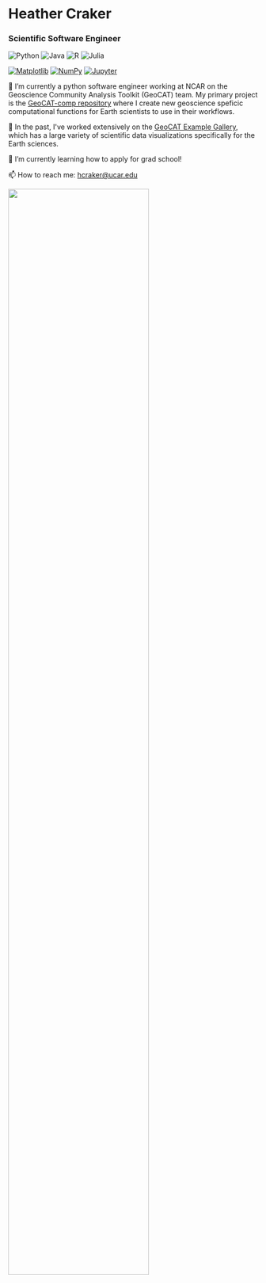 # Heather Craker

### Scientific Software Engineer

<!--
**hCraker/hCraker** is a ✨ _special_ ✨ repository because its `README.md` (this file) appears on your GitHub profile.

Here are some ideas to get you started:

- 🔭 I’m currently working on ...
- 🌱 I’m currently learning ...
- 👯 I’m looking to collaborate on ...
- 🤔 I’m looking for help with ...
- 💬 Ask me about ...
- 📫 How to reach me: ...
- 😄 Pronouns: ...
- ⚡ Fun fact: ...
-->

![Python](https://img.shields.io/badge/python-3670A0?style=for-the-badge&logo=python&logoColor=ffdd54) ![Java](https://img.shields.io/badge/java-%23ED8B00.svg?style=for-the-badge&logo=java&logoColor=white)  ![R](https://img.shields.io/badge/r-%23276DC3.svg?style=for-the-badge&logo=r&logoColor=white)  ![Julia](https://img.shields.io/badge/-Julia-9558B2?style=for-the-badge&logo=julia&logoColor=white)

[![Matplotlib](https://img.shields.io/badge/Matplotlib-%23ffffff.svg?style=for-the-badge&logo=Matplotlib&logoColor=black)](https://matplotlib.org/) [![NumPy](https://img.shields.io/badge/numpy-%23013243.svg?style=for-the-badge&logo=numpy&logoColor=white)](https://numpy.org/) [![Jupyter](https://img.shields.io/badge/-Jupyter-white?style=for-the-badge&logo=jupyter)](https://jupyter.org/try)




:telescope: I’m currently a python software engineer working at NCAR on the Geoscience Community Analysis Toolkit (GeoCAT) team. My primary project is the [GeoCAT-comp repository](https://github.com/NCAR/geocat-comp) where I create new geoscience speficic computational functions for Earth scientists to use in their workflows.

:sauropod: In the past, I've worked extensively on the [GeoCAT Example Gallery](https://geocat-examples.readthedocs.io/en/latest/index.html), which has a large variety of scientific data visualizations specifically for the Earth sciences. 

:seedling: I’m currently learning how to apply for grad school!

:mailbox: How to reach me: hcraker@ucar.edu

<p>
   <img width="75%" src="https://github-readme-streak-stats.herokuapp.com/?user=hCraker&theme=material-palenight" />   
</p>
